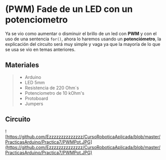 # (PWM) Fade de un LED con un potenciometro

Ya se vio como aumentar o disminuir el brillo de un led con **PWM** y con el uso de una sentencia ``for()``, ahora lo haremos usando un **potenciómetro**, la explicación del circuito será muy simple y vaga ya que la mayoría de lo que se usa se vio en temas anteriores.

## Materiales
> - Arduino
> - LED 5mm 
> - Resistencia de 220 Ohm´s
> - Potenciometro de 10 kOhm's
> - Protoboard
> - Jumpers

## Circuito
![https://github.com/Ezzzzzzzzzzzzzz/CursoRoboticaAplicada/blob/master/PracticasArduino/Practica7/PWMPot.JPG](https://github.com/Ezzzzzzzzzzzzzz/CursoRoboticaAplicada/blob/master/PracticasArduino/Practica7/PWMPot.JPG)

#
<!--stackedit_data:
eyJoaXN0b3J5IjpbMTM0NDc0NDUyNyw5NzU2MzA2MTQsNzg0MD
gzMjU0XX0=
-->